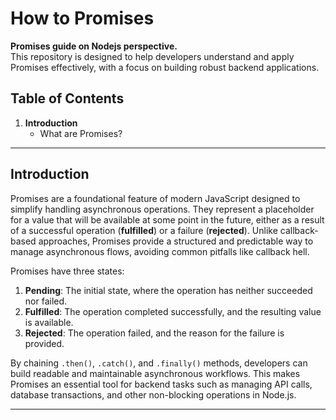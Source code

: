 # How to Promises

**Promises guide on Nodejs perspective.**  
This repository is designed to help developers understand and apply Promises effectively, with a focus on building robust backend applications.

## Table of Contents

1. **Introduction**
   - What are Promises?

---

## Introduction

Promises are a foundational feature of modern JavaScript designed to simplify handling asynchronous operations. They represent a placeholder for a value that will be available at some point in the future, either as a result of a successful operation (**fulfilled**) or a failure (**rejected**). Unlike callback-based approaches, Promises provide a structured and predictable way to manage asynchronous flows, avoiding common pitfalls like callback hell.

Promises have three states:
1. **Pending**: The initial state, where the operation has neither succeeded nor failed.
2. **Fulfilled**: The operation completed successfully, and the resulting value is available.
3. **Rejected**: The operation failed, and the reason for the failure is provided.

By chaining `.then()`, `.catch()`, and `.finally()` methods, developers can build readable and maintainable asynchronous workflows. This makes Promises an essential tool for backend tasks such as managing API calls, database transactions, and other non-blocking operations in Node.js.


---

